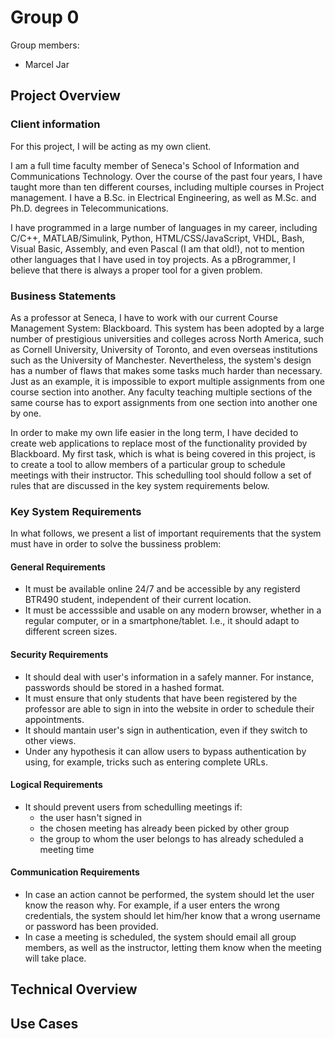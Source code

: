 # Group 0

Group members:
* Marcel Jar

## Project Overview

### Client information
For this project, I will be acting as my own client. 

I am a full time faculty member of Seneca's School of Information and Communications Technology.  Over the course of the past four years, I have taught more than ten different courses, including multiple courses in Project management. I have a B.Sc. in Electrical Engineering, as well as M.Sc. and Ph.D. degrees in Telecommunications.

I have programmed in a large number of languages in  my career, including C/C++, MATLAB/Simulink, Python, HTML/CSS/JavaScript, VHDL, Bash, Visual Basic, Assembly, and even Pascal (I am that old!), not to mention other languages that I have used in toy projects. As a pBrogrammer, I believe that there is always a proper tool for a given problem.

### Business Statements
As a professor at Seneca, I have to work with our current Course Management System: Blackboard. This system has been adopted by a large number of prestigious universities and colleges across North America, such as Cornell University, University of Toronto, and even overseas institutions such as the University of Manchester. Nevertheless, the system's design has a number of flaws that makes some tasks much harder than necessary. Just as an example, it is impossible to export multiple assignments from one course section into another. Any faculty teaching multiple sections of the same course has to export assignments from one section into another one by one.

In order to make my own life easier in the long term, I have decided to create web applications to replace most of the functionality provided by Blackboard. My first task, which is what is being covered in this project, is to create a tool to allow members of a particular group to schedule meetings with their instructor. This schedulling tool should follow a set of rules that are discussed in the key system requirements below.


### Key System Requirements
In what follows, we present a list of important requirements that the system must have in order to solve the bussiness problem:

#### General Requirements
* It must be available online 24/7 and be accessible by any registerd BTR490 student, independent of their current location.
* It must be accesssible and usable on any modern browser, whether in a regular computer, or in a smartphone/tablet. I.e., it should adapt to different screen sizes.

#### Security Requirements
* It should deal with user's information in a safely manner. For instance, passwords should be stored in a hashed format.
* It must ensure that only students that have been registered by the professor are able to sign in into the website in order to schedule their appointments.
* It should mantain user's sign in authentication, even if they switch to other views.
* Under any hypothesis it can allow users to bypass authentication by using, for example, tricks such as entering complete URLs.

#### Logical Requirements 
* It should prevent users from schedulling meetings if:
  * the user hasn't signed in
  * the chosen meeting has already been picked by other group
  * the group to whom the user belongs to has already scheduled a meeting time

#### Communication Requirements
* In case an action cannot be performed, the system should let the user know the reason why. For example, if a user enters the wrong credentials, the system should let him/her know that a wrong username or password has been provided.
* In case a meeting is scheduled, the system should email all group members, as well as the instructor, letting them know when the meeting will take place.

## Technical Overview

## Use Cases
